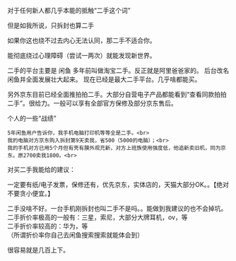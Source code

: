 

对于任何新人都几乎本能的抵触“二手这个词”

但是如我所说，只拆封也算二手

如果你这也绕不过去内心无法认同，那二手不适合你。

能彻底绕过心理障碍（尝试一两次）就能发现新世界。

二手的平台主要是  闲鱼
多年前叫做淘宝二手。反正就是阿里爸爸家的。
后台改名闲鱼并全面发展壮大起来。
现在已经是最大二手平台。几乎啥都能买。

另外京东目前已经全面推拍拍二手。大部分自营电子产品都能看到“查看同款拍拍二手”。很给力。一般可以享有全部官方保修及部分京东售后。

  个人的一些“战绩”
    
    5年闲鱼用户告诉你，我手机电脑打印机等等全是二手。<br>
    我的电脑对方京东购入拆封第9天卖我，省500（5000的电脑）；<br>
    我的手机对方已用5个月但有壳有膜外观充新，对方上班族使用强度低，他追新卖旧机，同为京东。原2700卖我1800。<br>
    
对买二手我能给的建议：

一定要有纸/电子发票，保修还有，优先京东，实体店的，天猫大部分OK。。【绝对不要贪小便宜。】<br>

   二手没啥不好。一台手机刚拆封也叫二手不是吗。。能做到我建议的也不会掉坑。<br>
    二手折价率极高的一般有：三星，索尼，大部分大牌耳机，ov，等<br>
    二手折价率较高的：华为，等<br>
    （所谓折价率你自己去闲鱼搜索搜索就能体会到）

很容易就是几百上下。


